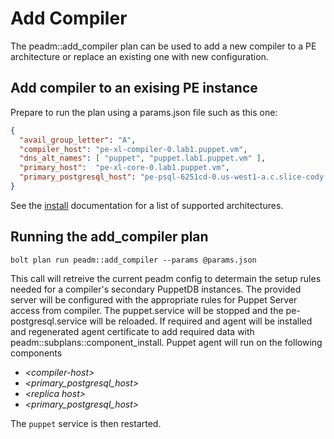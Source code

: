 # Add Compiler

The peadm::add_compiler plan can be used to add a new compiler to a PE architecture or replace an existing one with new configuration.

## Add compiler to an exising PE instance

Prepare to run the plan using a params.json file such as this one:

```json
{
  "avail_group_letter": "A",
  "compiler_host": "pe-xl-compiler-0.lab1.puppet.vm",
  "dns_alt_names": [ "puppet", "puppet.lab1.puppet.vm" ],
  "primary_host":  "pe-xl-core-0.lab1.puppet.vm",
  "primary_postgresql_host": "pe-psql-6251cd-0.us-west1-a.c.slice-cody.internal",
}
```

See the [install](install.md#reference-architectures) documentation for a list of supported architectures.


## Running the add_compiler plan
```
bolt plan run peadm::add_compiler --params @params.json 
```

This call will retreive the current peadm config to determain the setup rules needed for a compiler's secondary PuppetDB instances. The provided server will be configured with the appropriate rules for Puppet Server access from compiler. The puppet.service will be stopped and the pe-postgresql.service will be reloaded. If required and agent will be installed and regenerated agent certificate to add required data with peadm::subplans::component_install. Puppet agent will run on the following components
* _\<compiler-host\>_
* _\<primary_postgresql_host\>_
* _\<replica host\>_
* _\<primary_postgresql_host\>_

 The `puppet` service is then restarted.
